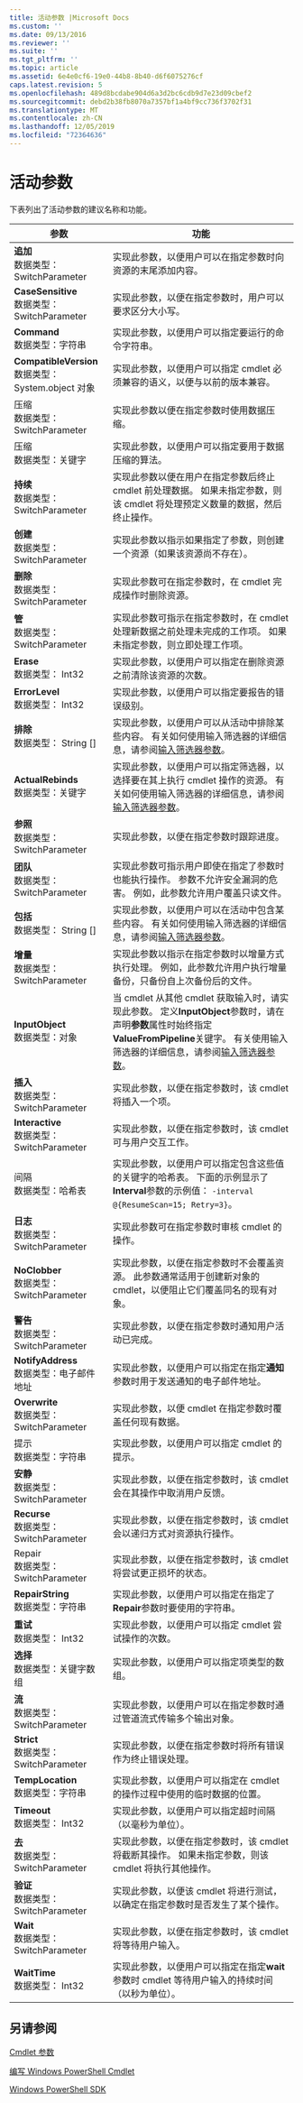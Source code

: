 ```yaml
---
title: 活动参数 |Microsoft Docs
ms.custom: ''
ms.date: 09/13/2016
ms.reviewer: ''
ms.suite: ''
ms.tgt_pltfrm: ''
ms.topic: article
ms.assetid: 6e4e0cf6-19e0-44b8-8b40-d6f6075276cf
caps.latest.revision: 5
ms.openlocfilehash: 489d8bcdabe904d6a3d2bc6cdb9d7e23d09cbef2
ms.sourcegitcommit: debd2b38fb8070a7357bf1a4bf9cc736f3702f31
ms.translationtype: MT
ms.contentlocale: zh-CN
ms.lasthandoff: 12/05/2019
ms.locfileid: "72364636"
---
```

# <a name="activity-parameters"></a>活动参数

下表列出了活动参数的建议名称和功能。

|参数|功能|
|---|---|
|**追加**<br>数据类型： SwitchParameter|实现此参数，以便用户可以在指定参数时向资源的末尾添加内容。|
|**CaseSensitive**<br>数据类型： SwitchParameter|实现此参数，以便在指定参数时，用户可以要求区分大小写。|
|**Command**<br>数据类型：字符串|实现此参数，以便用户可以指定要运行的命令字符串。|
|**CompatibleVersion**<br>数据类型： System.object 对象|实现此参数，以便用户可以指定 cmdlet 必须兼容的语义，以便与以前的版本兼容。|
|压缩<br>数据类型： SwitchParameter|实现此参数以便在指定参数时使用数据压缩。|
|压缩<br>数据类型：关键字|实现此参数，以便用户可以指定要用于数据压缩的算法。|
|**持续**<br>数据类型： SwitchParameter|实现此参数以便在用户在指定参数后终止 cmdlet 前处理数据。 如果未指定参数，则该 cmdlet 将处理预定义数量的数据，然后终止操作。|
|**创建**<br>数据类型： SwitchParameter|实现此参数以指示如果指定了参数，则创建一个资源（如果该资源尚不存在）。|
|**删除**<br>数据类型： SwitchParameter|实现此参数可在指定参数时，在 cmdlet 完成操作时删除资源。|
|**管**<br>数据类型： SwitchParameter|实现此参数可指示在指定参数时，在 cmdlet 处理新数据之前处理未完成的工作项。 如果未指定参数，则立即处理工作项。|
|**Erase**<br>数据类型： Int32|实现此参数，以便用户可以指定在删除资源之前清除该资源的次数。|
|**ErrorLevel**<br>数据类型： Int32|实现此参数，以便用户可以指定要报告的错误级别。|
|**排除**<br>数据类型： String []|实现此参数，以便用户可以从活动中排除某些内容。 有关如何使用输入筛选器的详细信息，请参阅[输入筛选器参数](input-filter-parameters.md)。|
|**ActualRebinds**<br>数据类型：关键字|实现此参数，以便用户可以指定筛选器，以选择要在其上执行 cmdlet 操作的资源。 有关如何使用输入筛选器的详细信息，请参阅[输入筛选器参数](./input-filter-parameters.md)。|
|**参照**<br>数据类型： SwitchParameter|实现此参数，以便在指定参数时跟踪进度。|
|**团队**<br>数据类型： SwitchParameter|实现此参数可指示用户即使在指定了参数时也能执行操作。 参数不允许安全漏洞的危害。 例如，此参数允许用户覆盖只读文件。|
|**包括**<br>数据类型： String []|实现此参数，以便用户可以在活动中包含某些内容。 有关如何使用输入筛选器的详细信息，请参阅[输入筛选器参数](input-filter-parameters.md)。|
|**增量**<br>数据类型： SwitchParameter|实现此参数以指示在指定参数时以增量方式执行处理。 例如，此参数允许用户执行增量备份，只备份自上次备份后的文件。|
|**InputObject**<br>数据类型：对象|当 cmdlet 从其他 cmdlet 获取输入时，请实现此参数。 定义**InputObject**参数时，请在声明**参数**属性时始终指定**ValueFromPipeline**关键字。 有关使用输入筛选器的详细信息，请参阅[输入筛选器参数](./input-filter-parameters.md)。|
|**插入**<br>数据类型： SwitchParameter|实现此参数，以便在指定参数时，该 cmdlet 将插入一个项。|
|**Interactive**<br>数据类型： SwitchParameter|实现此参数，以便在指定参数时，该 cmdlet 可与用户交互工作。|
|间隔<br>数据类型：哈希表|实现此参数，以便用户可以指定包含这些值的关键字的哈希表。 下面的示例显示了**Interval**参数的示例值： `-interval @{ResumeScan=15; Retry=3}`。|
|**日志**<br>数据类型： SwitchParameter|实现此参数可在指定参数时审核 cmdlet 的操作。|
|**NoClobber**<br>数据类型： SwitchParameter|实现此参数，以便在指定参数时不会覆盖资源。 此参数通常适用于创建新对象的 cmdlet，以便阻止它们覆盖同名的现有对象。|
|**警告**<br>数据类型： SwitchParameter|实现此参数，以便在指定参数时通知用户活动已完成。|
|**NotifyAddress**<br>数据类型：电子邮件地址|实现此参数，以便用户可以指定在指定**通知**参数时用于发送通知的电子邮件地址。|
|**Overwrite**<br>数据类型： SwitchParameter|实现此参数，以便 cmdlet 在指定参数时覆盖任何现有数据。|
|提示<br>数据类型：字符串|实现此参数，以便用户可以指定 cmdlet 的提示。|
|**安静**<br>数据类型： SwitchParameter|实现此参数，以便在指定参数时，该 cmdlet 会在其操作中取消用户反馈。|
|**Recurse**<br>数据类型： SwitchParameter|实现此参数，以便在指定参数时，该 cmdlet 会以递归方式对资源执行操作。|
|Repair<br>数据类型： SwitchParameter|实现此参数，以便在指定参数时，该 cmdlet 将尝试更正损坏的状态。|
|**RepairString**<br>数据类型：字符串|实现此参数，以便用户可以指定在指定了**Repair**参数时要使用的字符串。|
|**重试**<br>数据类型： Int32|实现此参数，以便用户可以指定 cmdlet 尝试操作的次数。|
|**选择**<br>数据类型：关键字数组|实现此参数，以便用户可以指定项类型的数组。|
|**流**<br>数据类型： SwitchParameter|实现此参数，以便用户可以在指定参数时通过管道流式传输多个输出对象。|
|**Strict**<br>数据类型： SwitchParameter|实现此参数，以便在指定参数时将所有错误作为终止错误处理。|
|**TempLocation**<br>数据类型：字符串|实现此参数，以便用户可以指定在 cmdlet 的操作过程中使用的临时数据的位置。|
|**Timeout**<br>数据类型： Int32|实现此参数，以便用户可以指定超时间隔（以毫秒为单位）。|
|**去**<br>数据类型： SwitchParameter|实现此参数，以便在指定参数时，该 cmdlet 将截断其操作。 如果未指定参数，则该 cmdlet 将执行其他操作。|
|**验证**<br>数据类型： SwitchParameter|实现此参数，以便该 cmdlet 将进行测试，以确定在指定参数时是否发生了某个操作。|
|**Wait**<br>数据类型： SwitchParameter|实现此参数，以便在指定参数时，该 cmdlet 将等待用户输入。
|**WaitTime**<br>数据类型： Int32|实现此参数，以便用户可以指定在指定**wait**参数时 cmdlet 等待用户输入的持续时间（以秒为单位）。|

## <a name="see-also"></a>另请参阅

[Cmdlet 参数](./cmdlet-parameters.md)

[编写 Windows PowerShell Cmdlet](./writing-a-windows-powershell-cmdlet.md)

[Windows PowerShell SDK](../windows-powershell-reference.md)
